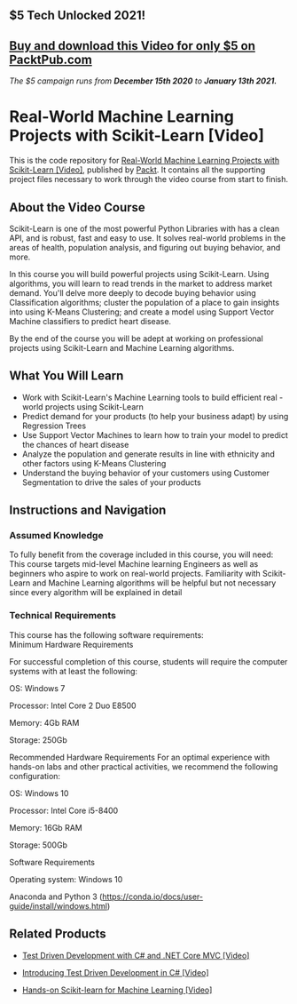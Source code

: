 ## $5 Tech Unlocked 2021!
[Buy and download this Video for only $5 on PacktPub.com](https://www.packtpub.com/product/real-world-machine-learning-projects-with-scikit-learn-video/9781789131222)
-----
*The $5 campaign         runs from __December 15th 2020__ to __January 13th 2021.__*

# Real-World Machine Learning Projects with Scikit-Learn [Video]
This is the code repository for [Real-World Machine Learning Projects with Scikit-Learn [Video]](https://www.packtpub.com/big-data-and-business-intelligence/real-world-machine-learning-projects-scikit-learn-video?utm_source=github&utm_medium=repository&utm_campaign=9781789131222), published by [Packt](https://www.packtpub.com/?utm_source=github). It contains all the supporting project files necessary to work through the video course from start to finish.
## About the Video Course
Scikit-Learn is one of the most powerful Python Libraries with has a clean API, and is robust, fast and easy to use. It solves real-world problems in the areas of health, population analysis, and figuring out buying behavior, and more.

In this course you will build powerful projects using Scikit-Learn. Using algorithms, you will learn to read trends in the market to address market demand. You'll delve more deeply to decode buying behavior using Classification algorithms; cluster the population of a place to gain insights into using K-Means Clustering; and create a model using Support Vector Machine classifiers to predict heart disease.

By the end of the course you will be adept at working on professional projects using Scikit-Learn and Machine Learning algorithms.

<H2>What You Will Learn</H2>
<DIV class=book-info-will-learn-text>
<UL>
<LI>Work with Scikit-Learn's Machine Learning tools to build efficient real -world<SPAN style="BACKGROUND-COLOR: transparent"> projects using Scikit-Learn&nbsp;</SPAN> 
<LI>Predict demand for your products (to help your business adapt) by using Regression Trees 
<LI>Use Support Vector Machines to learn how to train your model to predict the chances of heart disease&nbsp; 
<LI>Analyze the population and generate results in line with ethnicity and other factors using K-Means Clustering 
<LI>Understand the buying behavior of your customers using Customer Segmentation to drive the sales of your products </LI></UL></DIV>

## Instructions and Navigation
### Assumed Knowledge
To fully benefit from the coverage included in this course, you will need:<br/>
This course targets mid-level Machine learning Engineers as well as beginners who aspire to work on real-world projects. Familiarity with Scikit-Learn and Machine Learning algorithms will be helpful but not necessary since every algorithm will be explained in detail
### Technical Requirements
This course has the following software requirements:<br/>
Minimum Hardware Requirements

For successful completion of this course, students will require the computer systems with at least the following:


OS: Windows 7



Processor: Intel Core 2 Duo E8500



Memory: 4Gb RAM



Storage: 250Gb


Recommended Hardware Requirements
For an optimal experience with hands-on labs and other practical activities, we recommend the following configuration:


OS: Windows 10



Processor: Intel Core i5-8400



Memory: 16Gb RAM



Storage: 500Gb


Software Requirements

Operating system: Windows 10



Anaconda and Python 3 (https://conda.io/docs/user-guide/install/windows.html)

## Related Products
* [Test Driven Development with C# and .NET Core MVC [Video]](https://www.packtpub.com/application-development/test-driven-development-c-and-net-core-mvc-video?utm_source=github&utm_medium=repository&utm_campaign=9781788391238)

* [Introducing Test Driven Development in C# [Video]](https://www.packtpub.com/big-data-and-business-intelligence/real-world-machine-learning-projects-scikit-learn-video?utm_source=github&utm_medium=repository&utm_campaign=9781789131222)

* [Hands-on Scikit-learn for Machine Learning [Video]](https://www.packtpub.com/big-data-and-business-intelligence/hands-scikit-learn-machine-learning-video?utm_source=github&utm_medium=repository&utm_campaign=9781789137132)

